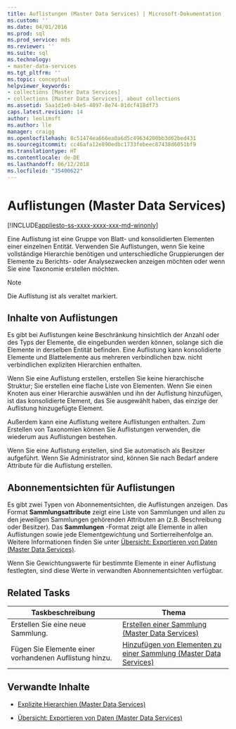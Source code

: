 ```yaml
---
title: Auflistungen (Master Data Services) | Microsoft-Dokumentation
ms.custom: ''
ms.date: 04/01/2016
ms.prod: sql
ms.prod_service: mds
ms.reviewer: ''
ms.suite: sql
ms.technology:
- master-data-services
ms.tgt_pltfrm: ''
ms.topic: conceptual
helpviewer_keywords:
- collections [Master Data Services]
- collections [Master Data Services], about collections
ms.assetid: 5aa1d1e0-b4e5-4897-8e74-01dcf418df73
caps.latest.revision: 14
author: leolimsft
ms.author: lle
manager: craigg
ms.openlocfilehash: 8c51474ea666ea0a6d5c49634200bb3d62bed431
ms.sourcegitcommit: cc46afa12e890edbc1733febeec87438d6051bf9
ms.translationtype: HT
ms.contentlocale: de-DE
ms.lasthandoff: 06/12/2018
ms.locfileid: "35400622"
---
```

# <a name="collections-master-data-services"></a>Auflistungen (Master Data Services)

[!INCLUDE[appliesto-ss-xxxx-xxxx-xxx-md-winonly](../includes/appliesto-ss-xxxx-xxxx-xxx-md-winonly.md)]

  Eine Auflistung ist eine Gruppe von Blatt- und konsolidierten Elementen einer einzelnen Entität. Verwenden Sie Auflistungen, wenn Sie keine vollständige Hierarchie benötigen und unterschiedliche Gruppierungen der Elemente zu Berichts- oder Analysezwecken anzeigen möchten oder wenn Sie eine Taxonomie erstellen möchten.  
  
> [!NOTE]  
>  Die Auflistung ist als veraltet markiert.  
  
## <a name="what-collections-contain"></a>Inhalte von Auflistungen  
 Es gibt bei Auflistungen keine Beschränkung hinsichtlich der Anzahl oder des Typs der Elemente, die eingebunden werden können, solange sich die Elemente in derselben Entität befinden. Eine Auflistung kann konsolidierte Elemente und Blattelemente aus mehreren verbindlichen bzw. nicht verbindlichen expliziten Hierarchien enthalten.  
  
 Wenn Sie eine Auflistung erstellen, erstellen Sie keine hierarchische Struktur; Sie erstellen eine flache Liste von Elementen. Wenn Sie einen Knoten aus einer Hierarchie auswählen und ihn der Auflistung hinzufügen, ist das konsolidierte Element, das Sie ausgewählt haben, das einzige der Auflistung hinzugefügte Element.  
  
 Außerdem kann eine Auflistung weitere Auflistungen enthalten. Zum Erstellen von Taxonomien können Sie Auflistungen verwenden, die wiederum aus Auflistungen bestehen.  
  
 Wenn Sie eine Auflistung erstellen, sind Sie automatisch als Besitzer aufgeführt. Wenn Sie Administrator sind, können Sie nach Bedarf andere Attribute für die Auflistung erstellen.  
  
## <a name="subscription-views-for-collections"></a>Abonnementsichten für Auflistungen  
 Es gibt zwei Typen von Abonnementsichten, die Auflistungen anzeigen. Das Format **Sammlungsattribute** zeigt eine Liste von Sammlungen und allen zu den jeweiligen Sammlungen gehörenden Attributen an (z.B. Beschreibung oder Besitzer). Das **Sammlungen** -Format zeigt alle Elemente in allen Auflistungen sowie jede Elementgewichtung und Sortierreihenfolge an. Weitere Informationen finden Sie unter [Übersicht: Exportieren von Daten &#40;Master Data Services&#41;](../master-data-services/overview-exporting-data-master-data-services.md).  
  
 Wenn Sie Gewichtungswerte für bestimmte Elemente in einer Auflistung festlegten, sind diese Werte in verwandten Abonnementsichten verfügbar.  
  
## <a name="related-tasks"></a>Related Tasks  
  
|Taskbeschreibung|Thema|  
|----------------------|-----------|  
|Erstellen Sie eine neue Sammlung.|[Erstellen einer Sammlung &#40;Master Data Services&#41;](../master-data-services/create-a-collection-master-data-services.md)|  
|Fügen Sie Elemente einer vorhandenen Auflistung hinzu.|[Hinzufügen von Elementen zu einer Sammlung &#40;Master Data Services&#41;](../master-data-services/add-members-to-a-collection-master-data-services.md)|  
  
## <a name="related-content"></a>Verwandte Inhalte  
  
-   [Explizite Hierarchien &#40;Master Data Services&#41;](../master-data-services/explicit-hierarchies-master-data-services.md)  
  
-   [Übersicht: Exportieren von Daten &#40;Master Data Services&#41;](../master-data-services/overview-exporting-data-master-data-services.md)  
  
  
